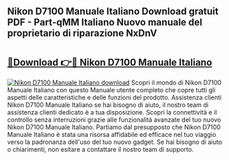 ## Nikon D7100 Manuale Italiano Download gratuit PDF - Part-qMM Italiano Nuovo manuale del proprietario di riparazione NxDnV

# <h2><a href="http://dfdhwjf.blite.top/?on=Nikon+D7100+Manuale+Italiano">🔗Download 👉🔴 Nikon D7100 Manuale Italiano</a></h2>

[![Nikon D7100 Manuale Italiano download](https://i.imgur.com/lujVjoI.png)](http://dfdhwjf.blite.top/?on=Nikon+D7100+Manuale+Italiano)
Scopri il mondo di Nikon D7100 Manuale Italiano con questo Manuale utente completo che copre tutti gli aspetti delle caratteristiche e delle funzioni del prodotto. Assistenza clienti Nikon D7100 Manuale Italiano se hai bisogno di aiuto, il nostro team di assistenza clienti dedicato è a tua disposizione. Scopri la connettività e il controllo senza interruzioni grazie alle funzionalità avanzate del tuo nuovo Nikon D7100 Manuale Italiano. Partiamo dal presupposto che Nikon D7100 Manuale Italiano è stata una risorsa affidabile ed efficace nel tuo viaggio verso la padronanza dell'uso del tuo nuovo gadget. Se hai bisogno di aiuto o chiarimenti, non esitare a contattare il nostro team di supporto.
